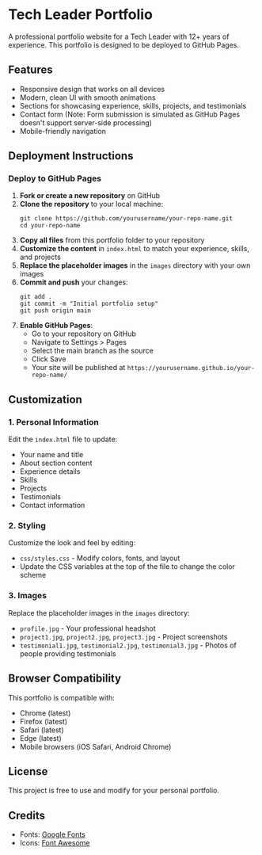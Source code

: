 # Tech Leader Portfolio

A professional portfolio website for a Tech Leader with 12+ years of experience. This portfolio is designed to be deployed to GitHub Pages.

## Features

- Responsive design that works on all devices
- Modern, clean UI with smooth animations
- Sections for showcasing experience, skills, projects, and testimonials
- Contact form (Note: Form submission is simulated as GitHub Pages doesn't support server-side processing)
- Mobile-friendly navigation

## Deployment Instructions

### Deploy to GitHub Pages

1. **Fork or create a new repository** on GitHub
2. **Clone the repository** to your local machine:
   ```
   git clone https://github.com/yourusername/your-repo-name.git
   cd your-repo-name
   ```
3. **Copy all files** from this portfolio folder to your repository
4. **Customize the content** in `index.html` to match your experience, skills, and projects
5. **Replace the placeholder images** in the `images` directory with your own images
6. **Commit and push** your changes:
   ```
   git add .
   git commit -m "Initial portfolio setup"
   git push origin main
   ```
7. **Enable GitHub Pages**:
   - Go to your repository on GitHub
   - Navigate to Settings > Pages
   - Select the main branch as the source
   - Click Save
   - Your site will be published at `https://yourusername.github.io/your-repo-name/`

## Customization

### 1. Personal Information
Edit the `index.html` file to update:
- Your name and title
- About section content
- Experience details
- Skills
- Projects
- Testimonials
- Contact information

### 2. Styling
Customize the look and feel by editing:
- `css/styles.css` - Modify colors, fonts, and layout
- Update the CSS variables at the top of the file to change the color scheme

### 3. Images
Replace the placeholder images in the `images` directory:
- `profile.jpg` - Your professional headshot
- `project1.jpg`, `project2.jpg`, `project3.jpg` - Project screenshots
- `testimonial1.jpg`, `testimonial2.jpg`, `testimonial3.jpg` - Photos of people providing testimonials

## Browser Compatibility

This portfolio is compatible with:
- Chrome (latest)
- Firefox (latest)
- Safari (latest)
- Edge (latest)
- Mobile browsers (iOS Safari, Android Chrome)

## License

This project is free to use and modify for your personal portfolio.

## Credits

- Fonts: [Google Fonts](https://fonts.google.com/)
- Icons: [Font Awesome](https://fontawesome.com/) 